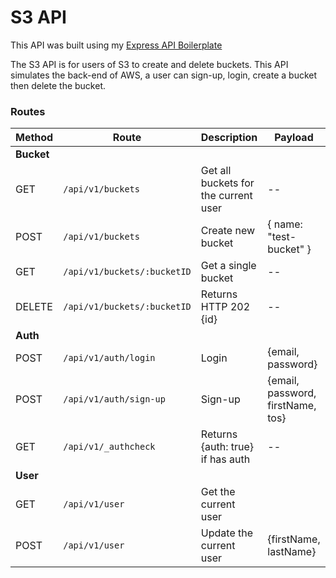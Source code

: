 # S3 API


This API was built using my [Express API Boilerplate](https://github.com/anthonybudd/express-api-boilerplate)

The S3 API is for users of S3 to create and delete buckets. This API simulates the back-end of AWS, a user can sign-up, login, create a bucket then delete the bucket.


### Routes
| Method      | Route                            | Description                           | Payload                               | Response          | 
| ----------- | -------------------------------- | ------------------------------------- | ------------------------------------- | ----------------- |  
| **Bucket**  |                                  |                                       |                                       |                   |  
| GET         | `/api/v1/buckets`                | Get all buckets for the current user  | --                                    | [Bucket, Bucket]  |  
| POST        | `/api/v1/buckets`                | Create new bucket                     | { name: "test-bucket" }               | {Bucket}          |  
| GET         | `/api/v1/buckets/:bucketID`      | Get a single bucket                   | --                                    | {Bucket}          |  
| DELETE      | `/api/v1/buckets/:bucketID`      | Returns HTTP 202 {id}                 | --                                    | {id: bucketID}    |  
| **Auth**    |                                  |                                       |                                       |                   |  
| POST        | `/api/v1/auth/login`             | Login                                 | {email, password}                     | {accessToken}     |  
| POST        | `/api/v1/auth/sign-up`           | Sign-up                               | {email, password, firstName, tos}     | {accessToken}     |  
| GET         | `/api/v1/_authcheck`             | Returns {auth: true} if has auth      | --                                    | {auth: true}      |  
| **User**    |                                  |                                       |                                       |                   |  
| GET         | `/api/v1/user`                   | Get the current user                  |                                       | {User}            |  
| POST        | `/api/v1/user`                   | Update the current user               | {firstName, lastName}                 | {User}            |  


